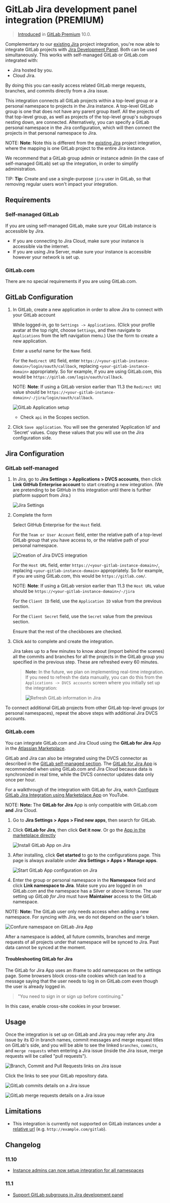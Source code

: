 # GitLab Jira development panel integration **(PREMIUM)**

> [Introduced][ee-2381] in [GitLab Premium][eep] 10.0.

Complementary to our [existing Jira][existing-jira] project integration, you're now able to integrate
GitLab projects with [Jira Development Panel][jira-development-panel]. Both can be used
simultaneously. This works with self-managed GitLab or GitLab.com integrated with:

- Jira hosted by you.
- Cloud Jira.

By doing this you can easily access related GitLab merge requests, branches, and commits directly from a Jira issue.

This integration connects all GitLab projects within a top-level group or a personal namespace to projects in the Jira instance.
A top-level GitLab group is one that does not have any parent group itself. All the projects of that top-level group,
as well as projects of the top-level group's subgroups nesting down, are connected. Alternatively, you can specify
a GitLab personal namespace in the Jira configuration, which will then connect the projects in that personal namespace to Jira.

NOTE: **Note**:
Note this is different from the [existing Jira][existing-jira] project integration, where the mapping
is one GitLab project to the entire Jira instance.

We recommend that a GitLab group admin
or instance admin (in the case of self-managed GitLab) set up the integration,
in order to simplify administration.

TIP: **Tip:**
Create and use a single-purpose `jira` user in GitLab, so that removing
regular users won't impact your integration.

## Requirements

### Self-managed GitLab

If you are using self-managed GitLab, make sure your GitLab instance is accessible by Jira.

- If you are connecting to Jira Cloud, make sure your instance is accessible via the internet.
- If you are using Jira Server, make sure your instance is accessible however your network is set up.

### GitLab.com

There are no special requirements if you are using GitLab.com.

## GitLab Configuration

1. In GitLab, create a new application in order to allow Jira to connect with your GitLab account

   While logged-in, go to `Settings -> Applications`. (Click your profile avatar at
   the top right, choose `Settings`, and then navigate to `Applications` from the left
   navigation menu.) Use the form to create a new application.

   Enter a useful name for the `Name` field.

   For the `Redirect URI` field, enter `https://<your-gitlab-instance-domain>/login/oauth/callback`,
   replacing `<your-gitlab-instance-domain>` appropriately. So for example, if you are using GitLab.com,
   this would be `https://gitlab.com/login/oauth/callback`.

   NOTE: **Note**:
   If using a GitLab version earlier than 11.3 the `Redirect URI` value should be `https://<your-gitlab-instance-domain>/-/jira/login/oauth/callback`.

   ![GitLab Application setup](img/jira_dev_panel_gl_setup_1.png)

   - Check `api` in the Scopes section.

1. Click `Save application`. You will see the generated 'Application Id' and 'Secret' values.
   Copy these values that you will use on the Jira configuration side.

## Jira Configuration

### GitLab self-managed

1. In Jira, go to **Jira Settings > Applications > DVCS accounts**, then click **Link GitHub Enterprise account** to start creating a new integration.
   (We are pretending to be GitHub in this integration until there is further platform support from Jira.)

   ![Jira Settings](img/jira_dev_panel_jira_setup_1-1.png)

1. Complete the form

   Select GitHub Enterprise for the `Host` field.

   For the `Team or User Account` field, enter the relative path of a top-level GitLab group that you have access to,
   or the relative path of your personal namespace.

   ![Creation of Jira DVCS integration](img/jira_dev_panel_jira_setup_2.png)

   For the `Host URL` field, enter `https://<your-gitlab-instance-domain>/`,
   replacing `<your-gitlab-instance-domain>` appropriately. So for example, if you are using GitLab.com,
   this would be `https://gitlab.com/`.

   NOTE: **Note**:
   If using a GitLab version earlier than 11.3 the `Host URL` value should be `https://<your-gitlab-instance-domain>/-/jira`

   For the `Client ID` field, use the `Application ID` value from the previous section.

   For the `Client Secret` field, use the `Secret` value from the previous section.

   Ensure that the rest of the checkboxes are checked.

1. Click `Add` to complete and create the integration.

   Jira takes up to a few minutes to know about (import behind the scenes) all the commits and branches
   for all the projects in the GitLab group you specified in the previous step. These are refreshed
   every 60 minutes.

   > **Note:**
   > In the future, we plan on implementing real-time integration. If you need
   > to refresh the data manually, you can do this from the `Applications -> DVCS
   > accounts` screen where you initially set up the integration:
   >
   > ![Refresh GitLab information in Jira](img/jira_dev_panel_manual_refresh.png)

To connect additional GitLab projects from other GitLab top-level groups (or personal namespaces), repeat the above
steps with additional Jira DVCS accounts.

### GitLab.com

You can integrate GitLab.com and Jira Cloud using the **GitLab for Jira** App in the [Atlassian Marketplace](https://marketplace.atlassian.com/apps/1221011/gitlab-for-jira).

GitLab and Jira can also be integrated using the DVCS connector as described in the [GitLab self-managed section](#gitlab-self-managed). The [GitLab for Jira App](https://marketplace.atlassian.com/apps/1221011/gitlab-for-jira) is recommended when using GitLab.com and Jira Cloud because data is synchronized in real time, while the DVCS connector updates data only once per hour.

<i class="fa fa-youtube-play youtube" aria-hidden="true"></i>
For a walkthrough of the integration with GitLab for Jira, watch [Configure GitLab Jira Integration using Marketplace App](https://youtu.be/SwR-g1s1zTo) on YouTube.

NOTE: **Note:**
The **GitLab for Jira** App is only compatible with GitLab.com **and** Jira Cloud.

1. Go to **Jira Settings > Apps > Find new apps**, then search for GitLab.
1. Click **GitLab for Jira**, then click **Get it now**. Or go the [App in the marketplace directly](https://marketplace.atlassian.com/apps/1221011/gitlab-for-jira)

   ![Install GitLab App on Jira](img/jira_dev_panel_setup_com_1.png)
1. After installing, click **Get started** to go to the configurations page. This page is always available under **Jira Settings > Apps > Manage apps**.

   ![Start GitLab App configuration on Jira](img/jira_dev_panel_setup_com_2.png)
1. Enter the group or personal namespace in the **Namespace** field and click **Link namespace to Jira**. Make sure you are logged in on GitLab.com and the namespace has a Silver or above license. The user setting up _GitLab for Jira_ must have **Maintainer** access to the GitLab namespace.

NOTE: **Note:**
The GitLab user only needs access when adding a new namespace. For syncing with Jira, we do not depend on the user's token.

   ![Confure namespace on GitLab Jira App](img/jira_dev_panel_setup_com_3.png)

After a namespace is added, all future commits, branches and merge requests of all projects under that namespace will be synced to Jira. Past data cannot be synced at the moment.

#### Troubleshooting GitLab for Jira

The GitLab for Jira App uses an iframe to add namespaces on the settings page. Some browsers block cross-site cookies which can lead to a message saying that the user needs to log in on GitLab.com even though the user is already logged in.

> "You need to sign in or sign up before continuing."

In this case, enable cross-site cookies in your browser.

## Usage

Once the integration is set up on GitLab and Jira you may refer any Jira issue by its ID in branch names, commit messages and merge request titles on GitLab's side,
and you will be able to see the linked `branches`, `commits`, and `merge requests` when entering a Jira issue
(inside the Jira issue, merge requests will be called "pull requests").

![Branch, Commit and Pull Requests links on Jira issue](img/jira_dev_panel_jira_setup_3.png)

Click the links to see your GitLab repository data.

![GitLab commits details on a Jira issue](img/jira_dev_panel_jira_setup_4.png)

![GitLab merge requests details on a Jira issue](img/jira_dev_panel_jira_setup_5.png)

## Limitations

- This integration is currently not supported on GitLab instances under a [relative url][relative-url] (e.g. `http://example.com/gitlab`).

## Changelog

### 11.10

- [Instance admins can now setup integration for all namespaces](https://gitlab.com/gitlab-org/gitlab/issues/8902)

### 11.1

- [Support GitLab subgroups in Jira development panel](https://gitlab.com/gitlab-org/gitlab/issues/3561)

[existing-jira]: ../user/project/integrations/jira.md
[jira-development-panel]: https://confluence.atlassian.com/adminjiraserver070/integrating-with-development-tools-776637096.html#Integratingwithdevelopmenttools-Developmentpanelonissues
[eep]: https://about.gitlab.com/pricing/
[ee-2381]: https://gitlab.com/gitlab-org/gitlab/issues/2381
[relative-url]: https://docs.gitlab.com/omnibus/settings/configuration.html#configuring-a-relative-url-for-gitlab
